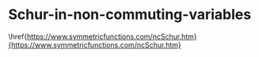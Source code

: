 # Schur-in-non-commuting-variables

\href{https://www.symmetricfunctions.com/ncSchur.htm}{https://www.symmetricfunctions.com/ncSchur.htm}
